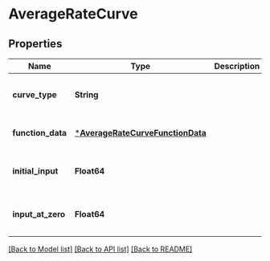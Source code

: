 # AverageRateCurve

## Properties

Name | Type | Description | Notes
------------ | ------------- | ------------- | -------------
**curve_type** | **String** |  | [optional] [default to nothing]
**function_data** | [***AverageRateCurveFunctionData**](AverageRateCurveFunctionData.md) |  | [default to nothing]
**initial_input** | **Float64** |  | [optional] [default to nothing]
**input_at_zero** | **Float64** |  | [optional] [default to nothing]

[[Back to Model list]](../README.md#models) [[Back to API list]](../README.md#api-endpoints) [[Back to README]](../README.md)
